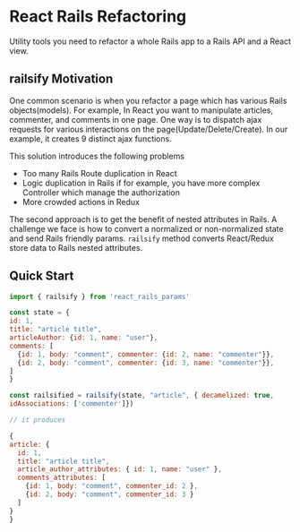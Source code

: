 # React Rails Refactoring

Utility tools you need to refactor a whole Rails app to a Rails API and a React view.

## railsify Motivation

One common scenario is when you refactor a page which has various Rails objects(models). For example, In React you want to manipulate articles, commenter, and comments in one page. One way is to dispatch ajax requests for various interactions on the page(Update/Delete/Create). In our example, it creates 9 distinct ajax functions.

This solution introduces the following problems
- Too many Rails Route duplication in React
- Logic duplication in Rails if for example, you have more complex
  Controller which manage the authorization
- More crowded actions in Redux

The second approach is to get the benefit of nested attributes in Rails.
A challenge we face is how to convert a normalized or non-normalized
state and send Rails friendly params. `railsify` method converts
React/Redux store data to Rails nested attributes.

## Quick Start

```js
import { railsify } from 'react_rails_params'

const state = {
id: 1,
title: "article title",
articleAuthor: {id: 1, name: "user"},
comments: [
  {id: 1, body: "comment", commenter: {id: 2, name: "commenter"}},
  {id: 2, body: "comment", commenter: {id: 3, name: "commenter"}},
]
}

const railsified = railsify(state, "article", { decamelized: true,
idAssociations: ['commenter']})

// it produces

{
article: {
  id: 1,
  title: "article title",
  article_author_attributes: { id: 1, name: "user" },
  comments_attributes: [
    {id: 1, body: "comment", commenter_id: 2 },
    {id: 2, body: "comment", commenter_id: 3 }
  ]
}
}

```


